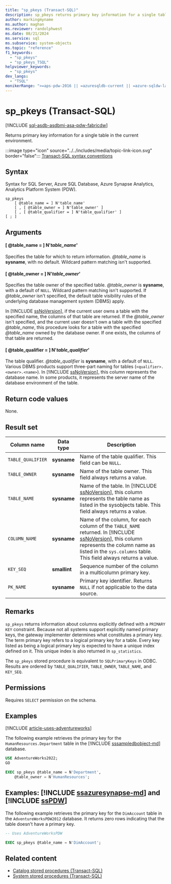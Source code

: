 ```yaml
---
title: "sp_pkeys (Transact-SQL)"
description: sp_pkeys returns primary key information for a single table in the current environment.
author: markingmyname
ms.author: maghan
ms.reviewer: randolphwest
ms.date: 08/21/2024
ms.service: sql
ms.subservice: system-objects
ms.topic: "reference"
f1_keywords:
  - "sp_pkeys"
  - "sp_pkeys_TSQL"
helpviewer_keywords:
  - "sp_pkeys"
dev_langs:
  - "TSQL"
monikerRange: ">=aps-pdw-2016 || =azuresqldb-current || =azure-sqldw-latest || >=sql-server-2016 || >=sql-server-linux-2017 || =azuresqldb-mi-current || =fabric"
---
```

# sp_pkeys (Transact-SQL)

[!INCLUDE [sql-asdb-asdbmi-asa-pdw-fabricdw](../../includes/applies-to-version/sql-asdb-asdbmi-asa-pdw-fabricdw.md)]

Returns primary key information for a single table in the current environment.

:::image type="icon" source="../../includes/media/topic-link-icon.svg" border="false"::: [Transact-SQL syntax conventions](../../t-sql/language-elements/transact-sql-syntax-conventions-transact-sql.md)

## Syntax

Syntax for SQL Server, Azure SQL Database, Azure Synapse Analytics, Analytics Platform System (PDW).

```syntaxsql
sp_pkeys
    [ @table_name = ] N'table_name'
    [ , [ @table_owner = ] N'table_owner' ]
    [ , [ @table_qualifier = ] N'table_qualifier' ]
[ ; ]
```

## Arguments

#### [ @table_name = ] N'*table_name*'

Specifies the table for which to return information. *@table_name* is **sysname**, with no default. Wildcard pattern matching isn't supported.

#### [ @table_owner = ] N'*table_owner*'

Specifies the table owner of the specified table. *@table_owner* is **sysname**, with a default of `NULL`. Wildcard pattern matching isn't supported. If *@table_owner* isn't specified, the default table visibility rules of the underlying database management system (DBMS) apply.

In [!INCLUDE [ssNoVersion](../../includes/ssnoversion-md.md)], if the current user owns a table with the specified name, the columns of that table are returned. If the *@table_owner* isn't specified, and the current user doesn't own a table with the specified *@table_name*, this procedure looks for a table with the specified *@table_name* owned by the database owner. If one exists, the columns of that table are returned.

#### [ @table_qualifier = ] N'*table_qualifier*'

The table qualifier. *@table_qualifier* is **sysname**, with a default of `NULL`. Various DBMS products support three-part naming for tables (`<qualifier>.<owner>.<name>`). In [!INCLUDE [ssNoVersion](../../includes/ssnoversion-md.md)], this column represents the database name. In some products, it represents the server name of the database environment of the table.

## Return code values

None.

## Result set

| Column name | Data type | Description |
| --- | --- | --- |
| `TABLE_QUALIFIER` | **sysname** | Name of the table qualifier. This field can be `NULL`. |
| `TABLE_OWNER` | **sysname** | Name of the table owner. This field always returns a value. |
| `TABLE_NAME` | **sysname** | Name of the table. In [!INCLUDE [ssNoVersion](../../includes/ssnoversion-md.md)], this column represents the table name as listed in the sysobjects table. This field always returns a value. |
| `COLUMN_NAME` | **sysname** | Name of the column, for each column of the `TABLE_NAME` returned. In [!INCLUDE [ssNoVersion](../../includes/ssnoversion-md.md)], this column represents the column name as listed in the `sys.columns` table. This field always returns a value. |
| `KEY_SEQ` | **smallint** | Sequence number of the column in a multicolumn primary key. |
| `PK_NAME` | **sysname** | Primary key identifier. Returns `NULL` if not applicable to the data source. |

## Remarks

`sp_pkeys` returns information about columns explicitly defined with a `PRIMARY KEY` constraint. Because not all systems support explicitly named primary keys, the gateway implementer determines what constitutes a primary key. The term primary key refers to a logical primary key for a table. Every key listed as being a logical primary key is expected to have a unique index defined on it. This unique index is also returned in `sp_statistics`.

The `sp_pkeys` stored procedure is equivalent to `SQLPrimaryKeys` in ODBC. Results are ordered by `TABLE_QUALIFIER`, `TABLE_OWNER`, `TABLE_NAME`, and `KEY_SEQ`.

## Permissions

Requires `SELECT` permission on the schema.

## Examples

[!INCLUDE [article-uses-adventureworks](../../includes/article-uses-adventureworks.md)]

The following example retrieves the primary key for the `HumanResources.Department` table in the [!INCLUDE [sssampledbobject-md](../../includes/sssampledbobject-md.md)] database.

```sql
USE AdventureWorks2022;
GO

EXEC sp_pkeys @table_name = N'Department',
    @table_owner = N'HumanResources';
```

## Examples: [!INCLUDE [ssazuresynapse-md](../../includes/ssazuresynapse-md.md)] and [!INCLUDE [ssPDW](../../includes/sspdw-md.md)]

The following example retrieves the primary key for the `DimAccount` table in the `AdventureWorksPDW2012` database. It returns zero rows indicating that the table doesn't have a primary key.

```sql
-- Uses AdventureWorksPDW

EXEC sp_pkeys @table_name = N'DimAccount';
```

## Related content

- [Catalog stored procedures (Transact-SQL)](catalog-stored-procedures-transact-sql.md)
- [System stored procedures (Transact-SQL)](system-stored-procedures-transact-sql.md)
